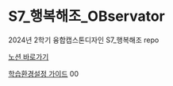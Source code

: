 # S7_행복해조_OBservator
2024년 2학기 융합캡스톤디자인 S7_행복해조 repo

[노션 바로가기](https://www.notion.so/0732b7d4e91448f48d157c8a2f3b6249)

[학습환경설정 가이드](docs/environment_setup/setup_guide.md)
00